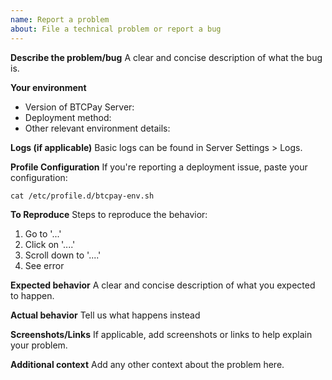 ```yaml
---
name: Report a problem
about: File a technical problem or report a bug
---
```


**Describe the problem/bug**
A clear and concise description of what the bug is.

**Your environment**
* Version of BTCPay Server:
* Deployment method: 
* Other relevant environment details:

**Logs (if applicable)**
Basic logs can be found in Server Settings > Logs.

**Profile Configuration**
If you're reporting a deployment issue, paste your configuration:

`cat /etc/profile.d/btcpay-env.sh`

**To Reproduce**
Steps to reproduce the behavior:
1. Go to '...'
2. Click on '....'
3. Scroll down to '....'
4. See error

**Expected behavior**
A clear and concise description of what you expected to happen.

**Actual behavior**
Tell us what happens instead

**Screenshots/Links**
If applicable, add screenshots or links to help explain your problem.

**Additional context**
Add any other context about the problem here.

